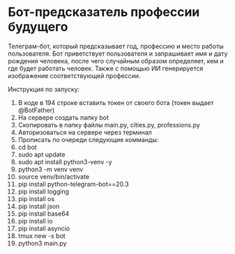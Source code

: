 # Бот-предсказатель профессии будущего
Телеграм-бот, который предсказывает год, профессию и место работы пользователя. 
Бот приветствует пользователя и запрашивает имя и дату рождения человека, после чего случайным образом определяет, кем и где будет работать человек. Также с помощью ИИ генерируется изображение соответствующей профессии.

Инструкция по запуску:
1. В коде в 194 строке вставить токен от своего бота (токен выдает @BotFather)
2. На сервере создать папку bot
3. Скопировать в папку файлы main.py, cities.py, professions.py
4. Авторизоваться на сервере через терминал
5. Прописать по очереди следующие комманды:
6. cd bot
7. sudo apt update
8. sudo apt install python3-venv -y
9. python3 -m venv venv
10. source venv/bin/activate
11. pip install python-telegram-bot==20.3
12. pip install logging
13. pip install os
14. pip install json
15. pip install base64
16. pip install io
17. pip install asyncio
18. tmux new -s bot
19. python3 main.py
